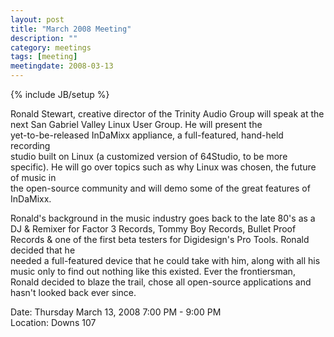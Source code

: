 ```yaml
---
layout: post
title: "March 2008 Meeting"
description: ""
category: meetings
tags: [meeting]
meetingdate: 2008-03-13
---
```

{% include JB/setup %}

Ronald Stewart, creative director of the Trinity Audio Group will speak at the 
next San Gabriel Valley Linux User Group. He will present the                  
yet-to-be-released InDaMixx appliance, a full-featured, hand-held recording    
studio built on Linux (a customized version of 64Studio, to be more specific). 
He will go over topics such as why Linux was chosen, the future of music in    
the open-source community and will demo some of the great features of          
InDaMixx.                                                                      
                                                                             
Ronald's background in the music industry goes back to the late 80's as a DJ & 
Remixer for Factor 3 Records, Tommy Boy Records, Bullet Proof Records & one of 
the first beta testers for Digidesign's Pro Tools. Ronald decided that he      
needed a full-featured device that he could take with him, along with all his  
music only to find out nothing like this existed. Ever the frontiersman,       
Ronald decided to blaze the trail, chose all open-source applications and      
hasn't looked back ever since.                                                 
                                                                             
Date: Thursday March 13, 2008 7:00 PM - 9:00 PM                                  
Location: Downs 107                                         

